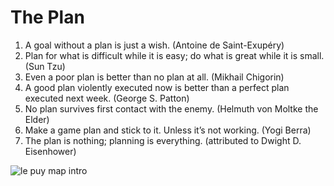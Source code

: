 # The Plan

1. A goal without a plan is just a wish. (Antoine de Saint-Exupéry)
2. Plan for what is difficult while it is easy; do what is great while it is small. (Sun Tzu)
3. Even a poor plan is better than no plan at all. (Mikhail Chigorin)
4. A good plan violently executed now is better than a perfect plan executed next week. (George S. Patton)
5. No plan survives first contact with the enemy. (Helmuth von Moltke the Elder)
6. Make a game plan and stick to it. Unless it’s not working. (Yogi Berra)
7. The plan is nothing; planning is everything. (attributed to Dwight D. Eisenhower)

![le puy map intro](https://user-images.githubusercontent.com/32556466/191782867-febbde01-b517-4da0-a62e-e1025fb4e499.png)
